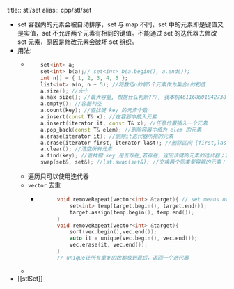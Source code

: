 title:: stl/set
alias:: cpp/stl/set
- set 容器内的元素会被自动排序，set 与 map 不同，set 中的元素即是键值又是实值，set 不允许两个元素有相同的键值。不能通过 set 的迭代器去修改 set 元素，原因是修改元素会破坏 set 组织。
- 用法:
  - ``` c++
        set<int> a;
        set<int> b(a);// set<int> b(a.begin(), a.end());
        int n[] = { 1, 2, 3, 4, 5 };
        list<int> a(n, n + 5); //将数组n的前5个元素作为集合a的初值
        a.size(); //大小
        a.max_size(); //最大容量, 根据什么判断???, 我本机461168601842738790, 网上214748364
        a.empty(); //容器判空
        a.count(key); //查找键 key 的元素个数
        a.insert(const T& x); //在容器中插入元素
        a.insert(iterator it, const T& x); //任意位置插入一个元素
        a.pop_back(const T& elem); //删除容器中值为 elem 的元素
        a.erase(iterator it); //删除it迭代器所指的元素
        a.erase(iterator first, iterator last); //删除区间 [first,last] 之间的所有元素
        a.clear(); //清空所有元素
        a.find(key); //查找键 key 是否存在,若存在，返回该键的元素的迭代器；若不存在，返回set.end()
        swap(set&, set&); //lst.swap(set&); //交换两个同类型容器的元素：
    ```
  - 遍历只可以使用迭代器
  - `vector` 去重
    - ``` c++
            void removeRepeat(vector<int> &target){ // set means other function -> sort
                set<int> temp(target.begin(), target.end());
                target.assign(temp.begin(), temp.end());
            }
            void removeRepeat(vector<int> &target){
                sort(vec.begin(),vec.end());
                auto it = unique(vec.begin(), vec.end());
                vec.erase(it, vec.end());
            }
            // unique让所有重复的数都放到最后，返回一个迭代器
      ```
  -
- [[stlSet]]